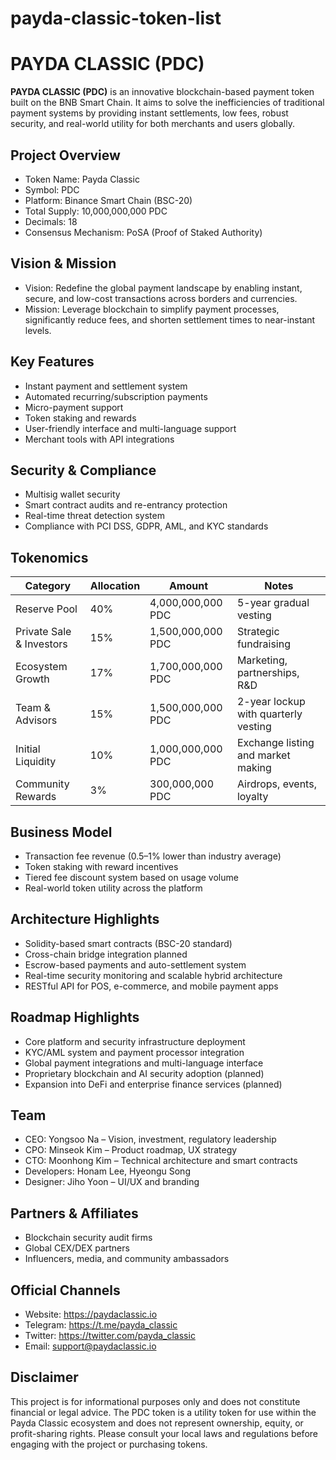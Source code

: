 # payda-classic-token-list
# PAYDA CLASSIC (PDC)

**PAYDA CLASSIC (PDC)** is an innovative blockchain-based payment token built on the BNB Smart Chain. It aims to solve the inefficiencies of traditional payment systems by providing instant settlements, low fees, robust security, and real-world utility for both merchants and users globally.

## Project Overview

- Token Name: Payda Classic  
- Symbol: PDC  
- Platform: Binance Smart Chain (BSC-20)  
- Total Supply: 10,000,000,000 PDC  
- Decimals: 18  
- Consensus Mechanism: PoSA (Proof of Staked Authority)

## Vision & Mission

- Vision: Redefine the global payment landscape by enabling instant, secure, and low-cost transactions across borders and currencies.
- Mission: Leverage blockchain to simplify payment processes, significantly reduce fees, and shorten settlement times to near-instant levels.

## Key Features

- Instant payment and settlement system  
- Automated recurring/subscription payments  
- Micro-payment support  
- Token staking and rewards  
- User-friendly interface and multi-language support  
- Merchant tools with API integrations

## Security & Compliance

- Multisig wallet security  
- Smart contract audits and re-entrancy protection  
- Real-time threat detection system  
- Compliance with PCI DSS, GDPR, AML, and KYC standards

## Tokenomics

| Category             | Allocation | Amount               | Notes                            |
|----------------------|------------|----------------------|----------------------------------|
| Reserve Pool         | 40%        | 4,000,000,000 PDC    | 5-year gradual vesting           |
| Private Sale & Investors | 15%   | 1,500,000,000 PDC    | Strategic fundraising             |
| Ecosystem Growth     | 17%        | 1,700,000,000 PDC    | Marketing, partnerships, R&D     |
| Team & Advisors      | 15%        | 1,500,000,000 PDC    | 2-year lockup with quarterly vesting |
| Initial Liquidity    | 10%        | 1,000,000,000 PDC    | Exchange listing and market making |
| Community Rewards    | 3%         | 300,000,000 PDC      | Airdrops, events, loyalty        |

## Business Model

- Transaction fee revenue (0.5–1% lower than industry average)  
- Token staking with reward incentives  
- Tiered fee discount system based on usage volume  
- Real-world token utility across the platform

## Architecture Highlights

- Solidity-based smart contracts (BSC-20 standard)  
- Cross-chain bridge integration planned  
- Escrow-based payments and auto-settlement system  
- Real-time security monitoring and scalable hybrid architecture  
- RESTful API for POS, e-commerce, and mobile payment apps

## Roadmap Highlights

- Core platform and security infrastructure deployment  
- KYC/AML system and payment processor integration  
- Global payment integrations and multi-language interface  
- Proprietary blockchain and AI security adoption (planned)  
- Expansion into DeFi and enterprise finance services (planned)

## Team

- CEO: Yongsoo Na – Vision, investment, regulatory leadership  
- CPO: Minseok Kim – Product roadmap, UX strategy  
- CTO: Moonhong Kim – Technical architecture and smart contracts  
- Developers: Honam Lee, Hyeongu Song  
- Designer: Jiho Yoon – UI/UX and branding

## Partners & Affiliates

- Blockchain security audit firms  
- Global CEX/DEX partners  
- Influencers, media, and community ambassadors  

## Official Channels

- Website: https://paydaclassic.io  
- Telegram: https://t.me/payda_classic  
- Twitter: https://twitter.com/payda_classic  
- Email: support@paydaclassic.io

## Disclaimer

This project is for informational purposes only and does not constitute financial or legal advice. The PDC token is a utility token for use within the Payda Classic ecosystem and does not represent ownership, equity, or profit-sharing rights. Please consult your local laws and regulations before engaging with the project or purchasing tokens.

